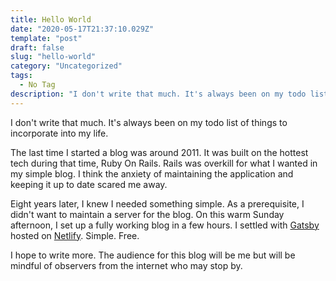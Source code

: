 ```yaml
---
title: Hello World
date: "2020-05-17T21:37:10.029Z"
template: "post"
draft: false
slug: "hello-world"
category: "Uncategorized"
tags:
  - No Tag
description: "I don't write that much. It's always been on my todo list of things to incorporate into my life. The last time I started a blog was around 2011. It was built on the hottest trend during that time, Ruby On Rails."
---
```


I don't write that much. It's always been on my todo list of things to incorporate into my life.

The last time I started a blog was around 2011. It was built on the hottest tech during that time, Ruby On Rails. Rails was overkill for what I wanted in my simple blog. I think the anxiety of maintaining the application and keeping it up to date scared me away.

Eight years later, I knew I needed something simple. As a prerequisite, I didn't want to maintain a server for the blog. On this warm Sunday afternoon, I set up a fully working blog in a few hours. I settled with [Gatsby](https://www.gatsbyjs.org/) hosted on [Netlify](https://www.netlify.com/). Simple. Free.

I hope to write more. The audience for this blog will be me but will be mindful of observers from the internet who may stop by.
